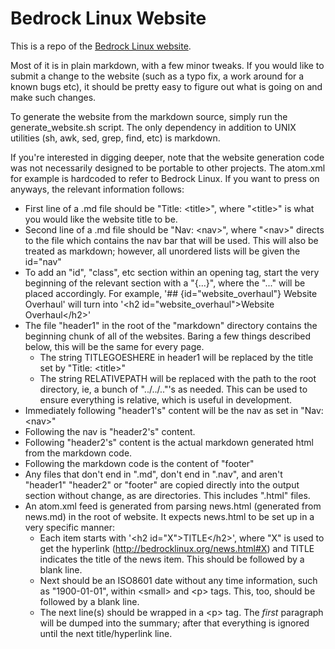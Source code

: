 Bedrock Linux Website
=====================

This is a repo of the [Bedrock Linux website](http://bedrocklinux.org).

Most of it is in plain markdown, with a few minor tweaks.  If you would like to
submit a change to the website (such as a typo fix, a work around for a known
bugs etc), it should be pretty easy to figure out what is going on and make
such changes.

To generate the website from the markdown source, simply run the
generate_website.sh script.  The only dependency in addition to UNIX utilities
(sh, awk, sed, grep, find, etc) is markdown.

If you're interested in digging deeper, note that the website generation code
was not necessarily designed to be portable to other projects.  The atom.xml
for example is hardcoded to refer to Bedrock Linux.  If you want to press on
anyways, the relevant information follows:

- First line of a .md file should be "Title: &lt;title&gt;", where "&lt;title&gt;" is what
  you would like the website title to be.
- Second line of a .md file should be "Nav: &lt;nav&gt;", where "&lt;nav&gt;"
  directs to the file which contains the nav bar that will be used.  This will
  also be treated as markdown; however, all unordered lists will be given the
  id="nav"
- To add an "id", "class", etc section within an opening tag, start the very
  beginning of the relevant section with a "{...}", where the "..." will be
  placed accordingly.  For example, '## {id="website_overhaul"} Website
  Overhaul' will turn into '&lt;h2 id="website_overhaul"&gt;Website Overhaul&lt;/h2&gt;'
- The file "header1" in the root of the "markdown" directory contains the
  beginning chunk of all of the websites.
  Baring a few things described below, this will be the same for every page.
  - The string TITLEGOESHERE in header1 will be replaced by the title set by
    "Title: &lt;title&gt;"
  - The string RELATIVEPATH will be replaced with the path to the root
    directory, ie, a bunch of "../../.."'s as needed.  This can be used to
    ensure everything is relative, which is useful in development.
- Immediately following "header1's" content will be the nav as set in "Nav: &lt;nav&gt;"
- Following the nav is "header2's" content.
- Following "header2's" content is the actual markdown generated html from the markdown code.
- Following the markdown code is the content of "footer"
- Any files that don't end in ".md", don't end in ".nav", and aren't "header1"
  "header2" or "footer" are copied directly into the output section without
  change, as are directories.  This includes ".html" files.
- An atom.xml feed is generated from parsing news.html (generated from news.md)
  in the root of website.  It expects news.html to be set up in a very specific
  manner:
  - Each item starts with '&lt;h2 id="X"&gt;TITLE&lt;/h2&gt;', where "X" is used to get the
    hyperlink (http://bedrocklinux.org/news.html#X) and TITLE indicates the
    title of the news item.  This should be followed by a blank line.
  - Next should be an ISO8601 date without any time information, such as
    "1900-01-01", within &lt;small&gt; and &lt;p&gt; tags.  This, too, should
    be followed by a blank line.
  - The next line(s) should be wrapped in a &lt;p&gt; tag.  The *first* paragraph
    will be dumped into the summary; after that everything is ignored until the
    next title/hyperlink line.

